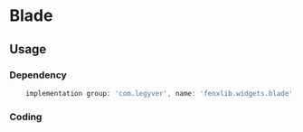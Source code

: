 # Blade
## Usage
### Dependency
```gradle
    implementation group: 'com.legyver', name: 'fenxlib.widgets.blade', version: '3.0.0.0.alpha.1'
```
### Coding

